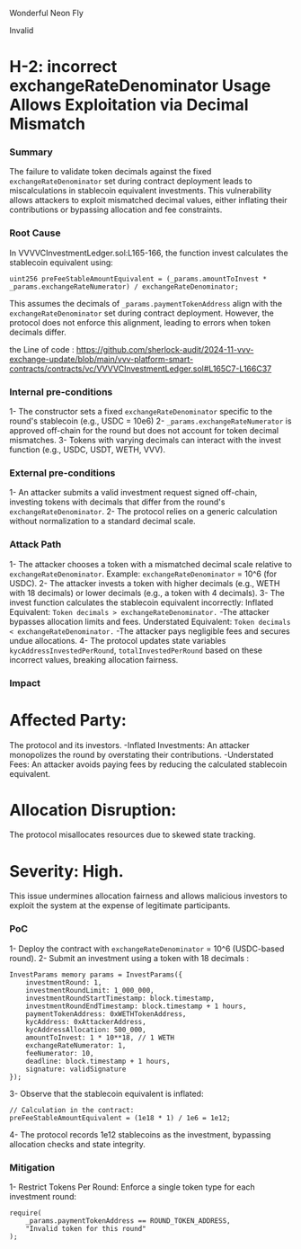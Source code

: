 Wonderful Neon Fly

Invalid

# H-2: incorrect exchangeRateDenominator Usage Allows Exploitation via Decimal Mismatch

### Summary

The failure to validate token decimals against the fixed `exchangeRateDenominator` set during contract deployment leads to miscalculations in stablecoin equivalent investments. This vulnerability allows attackers to exploit mismatched decimal values, either inflating their contributions or bypassing allocation and fee constraints.

### Root Cause

In VVVVCInvestmentLedger.sol:L165-166, the function invest calculates the stablecoin equivalent using:
```solidity
uint256 preFeeStableAmountEquivalent = (_params.amountToInvest * _params.exchangeRateNumerator) / exchangeRateDenominator;
```
This assumes the decimals of `_params.paymentTokenAddress` align with the `exchangeRateDenominator` set during contract deployment. However, the protocol does not enforce this alignment, leading to errors when token decimals differ.

the Line of code : 
https://github.com/sherlock-audit/2024-11-vvv-exchange-update/blob/main/vvv-platform-smart-contracts/contracts/vc/VVVVCInvestmentLedger.sol#L165C7-L166C37

### Internal pre-conditions

1- The constructor sets a fixed `exchangeRateDenominator` specific to the round's stablecoin (e.g., USDC = 10e6)
2- `_params.exchangeRateNumerator` is approved off-chain for the round but does not account for token decimal mismatches.
3- Tokens with varying decimals can interact with the invest function (e.g., USDC, USDT, WETH, VVV).

### External pre-conditions

1- An attacker submits a valid investment request signed off-chain, investing tokens with decimals that differ from the round's `exchangeRateDenominator`.
2- The protocol relies on a generic calculation without normalization to a standard decimal scale.

### Attack Path

1- The attacker chooses a token with a mismatched decimal scale relative to `exchangeRateDenominator`.
Example: `exchangeRateDenominator` = 10^6 (for USDC).
2- The attacker invests a token with higher decimals (e.g., WETH with 18 decimals) or lower decimals (e.g., a token with 4 decimals).
3- The invest function calculates the stablecoin equivalent incorrectly:
Inflated Equivalent:
`Token decimals > exchangeRateDenominator.`
-The attacker bypasses allocation limits and fees.
Understated Equivalent:
`Token decimals < exchangeRateDenominator.`
-The attacker pays negligible fees and secures undue allocations.
4- The protocol updates state variables `kycAddressInvestedPerRound`, `totalInvestedPerRound` based on these incorrect values, breaking allocation fairness.


### Impact

# Affected Party: 
The protocol and its investors.
-Inflated Investments:
An attacker monopolizes the round by overstating their contributions.
-Understated Fees:
An attacker avoids paying fees by reducing the calculated stablecoin equivalent.
# Allocation Disruption:
The protocol misallocates resources due to skewed state tracking.
# Severity: High. 
This issue undermines allocation fairness and allows malicious investors to exploit the system at the expense of legitimate participants.

### PoC

1- Deploy the contract with `exchangeRateDenominator` = 10^6 (USDC-based round).
2- Submit an investment using a token with 18 decimals :
```solidity
InvestParams memory params = InvestParams({
    investmentRound: 1,
    investmentRoundLimit: 1_000_000,
    investmentRoundStartTimestamp: block.timestamp,
    investmentRoundEndTimestamp: block.timestamp + 1 hours,
    paymentTokenAddress: 0xWETHTokenAddress,
    kycAddress: 0xAttackerAddress,
    kycAddressAllocation: 500_000,
    amountToInvest: 1 * 10**18, // 1 WETH
    exchangeRateNumerator: 1,
    feeNumerator: 10,
    deadline: block.timestamp + 1 hours,
    signature: validSignature
});
```
3- Observe that the stablecoin equivalent is inflated:
```solidity
// Calculation in the contract:
preFeeStableAmountEquivalent = (1e18 * 1) / 1e6 = 1e12;
```
4- The protocol records 1e12 stablecoins as the investment, bypassing allocation checks and state integrity.

### Mitigation

1- Restrict Tokens Per Round:
Enforce a single token type for each investment round: 
```solidity
require(
    _params.paymentTokenAddress == ROUND_TOKEN_ADDRESS,
    "Invalid token for this round"
);
```